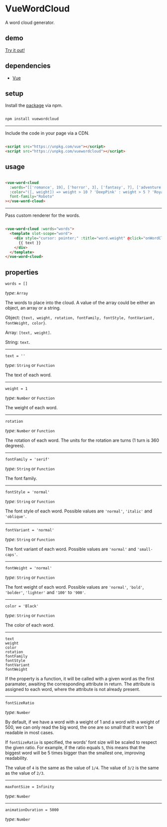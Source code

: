 # VueWordCloud

A word cloud generator.

## demo

[Try it out!](https://seregpie.github.io/VueWordCloud/)

## dependencies

- [Vue](https://github.com/vuejs/vue)

## setup

Install the [package](https://www.npmjs.com/package/vuewordcloud) via npm.

```sh

npm install vuewordcloud

```

---

Include the code in your page via a CDN.

```html

<script src="https://unpkg.com/vue"></script>
<script src="https://unpkg.com/vuewordcloud"></script>

```

## usage

```html

<vue-word-cloud
  :words="[['romance', 19], ['horror', 3], ['fantasy', 7], ['adventure', 3]]"
  :color="([, weight]) => weight > 10 ? 'DeepPink' : weight > 5 ? 'RoyalBlue' : 'Indigo'"
  font-family="Roboto"
></vue-word-cloud>

```

---

Pass custom renderer for the words.

```html

<vue-word-cloud :words="words">
  <template slot-scope="word">
    <div style="cursor: pointer;" :title="word.weight" @click="onWordClick(word)">
      {{ text }}
    </div>
  </template>
</vue-word-cloud>

```

## properties

`words = []`

*type*: `Array`

The words to place into the cloud. A value of the array could be either an object, an array or a string.

Object: `{text, weight, rotation, fontFamily, fontStyle, fontVariant, fontWeight, color}`.

Array: `[text, weight]`.

String: `text`.

---

`text = ''`

*type*: `String` or `Function`

The text of each word.

---

`weight = 1`

*type*: `Number` or `Function`

The weight of each word.

---

`rotation`

*type*: `Number` or `Function`

The rotation of each word. The units for the rotation are turns (1 turn is 360 degrees).

---

`fontFamily = 'serif'`

*type*: `String` or `Function`

The font family.

---

`fontStyle = 'normal'`

*type*: `String` or `Function`

The font style of each word. Possible values are `'normal'`, `'italic'` and `'oblique'`.

---

`fontVariant = 'normal'`

*type*: `String` or `Function`

The font variant of each word. Possible values are `'normal'` and `'small-caps'`.

---

`fontWeight = 'normal'`

*type*: `String` or `Function`

The font weight of each word. Possible values are `'normal'`, `'bold'`, `'bolder'`, `'lighter'` and `'100'` to `'900'`.

---

`color = 'Black'`

*type*: `String` or `Function`

The color of each word.

---

`text`<br/>
`weight`<br/>
`color`<br/>
`rotation`<br/>
`fontFamily`<br/>
`fontStyle`<br/>
`fontVariant`<br/>
`fontWeight`<br/>

If the property is a function, it will be called with a given word as the first paramater, awaiting the corresponding attribute in return. The attribute is assigned to each word, where the attribute is not already present.

---

`fontSizeRatio`

*type*: `Number`

By default, if we have a word with a weight of 1 and a word with a weight of 500, we can only read the big word, the one are so small that it won't be readable in most cases.

If `fontSizeRatio` is specified, the words' font size will be scaled to respect the given ratio.
For example, if the ratio equals `5`, this means that the biggest word will be 5 times bigger than the smallest one, improving readability.

The value of `4` is the same as the value of `1/4`. The value of `3/2` is the same as the value of `2/3`.

---

`maxFontSize = Infinity`

*type*: `Number`

---

`animationDuration = 5000`

*type*: `Number`
